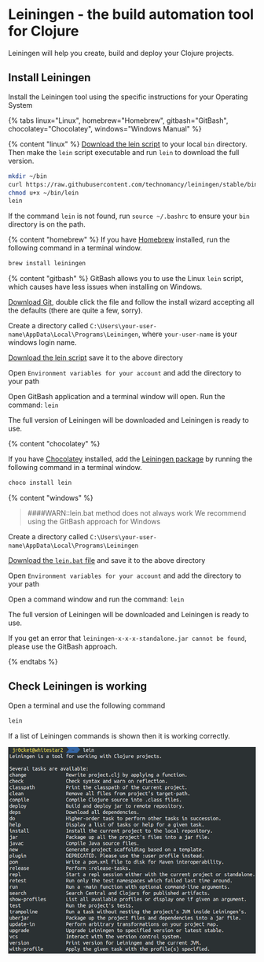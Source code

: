 # Leiningen - the build automation tool for Clojure

Leiningen will help you create, build and deploy your Clojure projects.


## Install Leiningen

Install the Leiningen tool using the specific instructions for your Operating System

<!-- Operating System specific instructions -->
{% tabs linux="Linux", homebrew="Homebrew", gitbash="GitBash", chocolatey="Chocolatey", windows="Windows Manual" %}


{% content "linux" %}
[Download the lein script](https://raw.githubusercontent.com/technomancy/leiningen/stable/bin/lein) to your local `bin` directory.  Then make the `lein` script executable and run `lein` to download the full version.

```bash
mkdir ~/bin
curl https://raw.githubusercontent.com/technomancy/leiningen/stable/bin/lein > ~/bin/lein
chmod u+x ~/bin/lein
lein
```
If the command `lein` is not found, run `source ~/.bashrc` to ensure your `bin` directory is on the path.


{% content "homebrew" %}
If you have [Homebrew](https://brew.sh/) installed, run the following command in a terminal window.

```bash
brew install leiningen
```


{% content "gitbash" %}
GitBash allows you to use the Linux `lein` script, which causes have less issues when installing on Windows.

[Download Git](https://git-scm.com/download/win), double click the file and follow the install wizard accepting all the defaults (there are quite a few, sorry).

Create a directory called `C:\Users\your-user-name\AppData\Local\Programs\Leiningen`, where `your-user-name` is your windows login name.

[Download the lein script](https://raw.githubusercontent.com/technomancy/leiningen/stable/bin/lein) save it to the above directory

Open `Environment variables for your account` and add the directory to your path

Open GitBash application and a terminal window will open.  Run the command: `lein`

The full version of Leiningen will be downloaded and Leiningen is ready to use.


{% content "chocolatey" %}

If you have [Chocolatey](https://chocolatey.org/) installed, add the [Leiningen package](https://chocolatey.org/packages/Lein) by running the following command in a terminal window.

```bash
choco install lein
```


{% content "windows" %}

> ####WARN::lein.bat method does not always work
> We recommend using the GitBash approach for Windows

Create a directory called `C:\Users\your-user-name\AppData\Local\Programs\Leiningen`

[Download the `lein.bat` file](https://raw.githubusercontent.com/technomancy/leiningen/stable/bin/lein.bat) and save it to the above directory

Open `Environment variables for your account` and add the directory to your path

Open a command window and run the command: `lein`

The full version of Leiningen will be downloaded and Leiningen is ready to use.

If you get an error that `leiningen-x-x-x-standalone.jar cannot be found`, please use the GitBash approach.

{% endtabs %}
<!-- End of Operating System specific instructions -->



## Check Leiningen is working

Open a terminal and use the following command

```bash
lein
```

If a list of Leiningen commands is shown then it is working correctly.

![Leiningen help](/images/leiningen-help.png)
